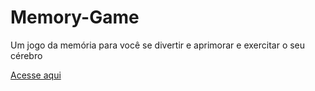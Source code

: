 # Memory-Game
Um jogo da memória para você se divertir e aprimorar e exercitar o seu cérebro

[Acesse aqui](https://gusrot.github.io/Memory-Game/)

